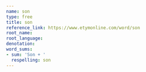 ```yaml
---
name: son
type: free
title: son
reference_link: https://www.etymonline.com/word/son
root_name: 
root_language: 
denotation: 
word_sums:
- sum: 'Son + '
  respelling: son
---
```


